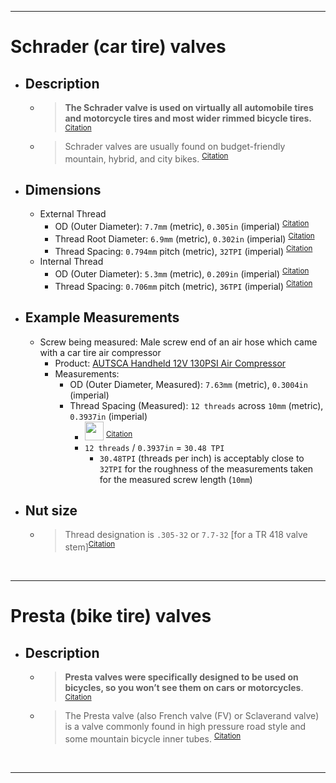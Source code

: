 <!-- ------------------------------------------------------------ -->
<!-- https://github.com/mcavallo-git/Coding/blob/master/hardware/screw-dimensions-outer-diameter-tpi.schrader-valves-car-tires.presta-valves-bike-tires.md#dimensions -->
<!-- ------------------------------------------------------------ -->

<hr />

# Schrader (car tire) valves
  - ## Description
    - > **The Schrader valve is used on virtually all automobile tires and motorcycle tires and most wider rimmed bicycle tires.** <sup><a href="https://en.wikipedia.org/wiki/Schrader_valve">Citation</a></sup>
    - > Schrader valves are usually found on budget-friendly mountain, hybrid, and city bikes. <sup><a href="https://bikespalmbeach.com/resources/presta-vs-schrader-valves">Citation</a></sup>
  - ## Dimensions
    - External Thread
      - OD (Outer Diameter): `7.7mm` (metric), `0.305in` (imperial) <sup><a href="https://bikeparts.fandom.com/wiki/Schrader_valve#Dimensions">Citation</a></sup>
      - Thread Root Diameter: `6.9mm` (metric), `0.302in` (imperial) <sup><a href="https://bikeparts.fandom.com/wiki/Schrader_valve#Dimensions">Citation</a></sup>
      - Thread Spacing: `0.794mm` pitch (metric), `32TPI` (imperial) <sup><a href="https://bikeparts.fandom.com/wiki/Schrader_valve#Dimensions">Citation</a></sup>
    - Internal Thread
      - OD (Outer Diameter): `5.3mm` (metric), `0.209in` (imperial) <sup><a href="https://bikeparts.fandom.com/wiki/Schrader_valve#Dimensions">Citation</a></sup>
      - Thread Spacing: `0.706mm` pitch (metric), `36TPI` (imperial) <sup><a href="https://bikeparts.fandom.com/wiki/Schrader_valve#Dimensions">Citation</a></sup>
  - ## Example Measurements
      - Screw being measured: Male screw end of an air hose which came with a car tire air compressor
        - Product: <a href="https://amazon.com/dp/B07RZWSHWG">AUTSCA Handheld 12V 130PSI Air Compressor</a>
        - Measurements:
          - OD (Outer Diameter, Measured):  `7.63mm` (metric), `0.3004in` (imperial)
          - Thread Spacing (Measured): `12 threads` across `10mm` (metric), `0.3937in` (imperial)
            - <img style="height:30px" src="https://render.githubusercontent.com/render/math?math={\color{gray}\frac{12}{0.3937}%20\frac{threads}{inch}=30.48%20\frac{threads}{inch}}"> <sup><a href="https://gist.github.com/a-rodin/fef3f543412d6e1ec5b6cf55bf197d7b?permalink_comment_id=4051474#gistcomment-4051474">Citation</a></sup>
            - `12 threads` / `0.3937in` = `30.48 TPI`
              - `30.48TPI` (threads per inch) is acceptably close to `32TPI` for the roughness of the measurements taken for the measured screw length (`10mm`)
  - ## Nut size
      - > Thread designation is `.305-32` or `7.7-32` [for a TR 418 valve stem]<sup><a href="https://www.homeownershub.com/maintenance/what-size-nut-goes-onto-a-typical-us-passenger-tire-schrader-1116784-.htm">Citation</a></sup>


<br /><hr />

# Presta (bike tire) valves
  - ## Description
    - > **Presta valves were specifically designed to be used on bicycles, so you won’t see them on cars or motorcycles**. <sup><a href="https://bikespalmbeach.com/resources/presta-vs-schrader-valves">Citation</a></sup>
    - > The Presta valve (also French valve (FV) or Sclaverand valve) is a valve commonly found in high pressure road style and some mountain bicycle inner tubes. <sup><a href="https://en.wikipedia.org/wiki/Presta_valve">Citation</a></sup>


<br /><hr />
